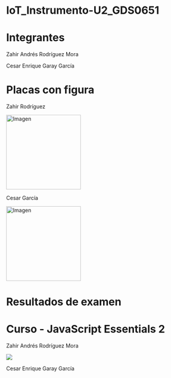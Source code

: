 # IoT_Instrumento-U2_GDS0651

# Integrantes
Zahir Andrés Rodríguez Mora

Cesar Enrique Garay García


# Placas con figura

Zahir Rodríguez

<div style="display: flex; align-items: center;">
  <img src="" width="200" alt="Imagen">
</div>

Cesar García

<div style="display: flex; align-items: center;">
  <img src="" width="200" alt="Imagen">
</div>

# Resultados de examen

# Curso - JavaScript Essentials 2

Zahir Andrés Rodríguez Mora

<img src="https://github.com/user-attachments/assets/83f5594e-5c31-4b7b-9bab-a96ec4bc793b"/>

Cesar Enrique Garay García
